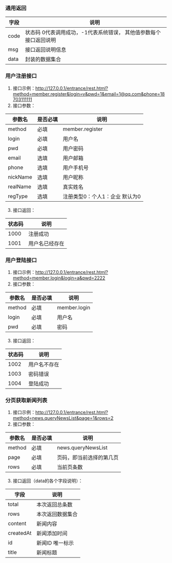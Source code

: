 ### 通用返回

| 字段 | 说明                                                              |
| ---- | ----------------------------------------------------------------- |
| code | 状态码 0代表调用成功，-1代表系统错误， 其他值参数每个接口返回说明 |
| msg  | 接口返回说明信息                                                  |
| data | 封装的数据集合                                                    |


### 用户注册接口

 1. 接口示例：http://127.0.0.1/entrance/rest.html?method=member.register&login=v&pwd=1&email=1@qq.com&phone=18703111111
 2. 接口参数：
 
| 参数名   | 是否必填 | 说明                           |
| -------- | -------- | ------------------------------ |
|method|必填|member.register|
| login    | 必填     | 用户名                         |
| pwd      | 必填     | 用户密码                       |
| email    | 选填     | 用户邮箱                       |
| phone    | 选填     | 用户手机号                     |
| nickName | 选填     | 用户昵称                       |
| realName | 选填     | 真实姓名                       |
| regType  | 选填     | 注册类型0：个人1：企业 默认为0 |
 3. 接口返回：

| 状态码 | 说明           |
| ------ | -------------- |
| 1000   | 注册成功       |
| 1001   | 用户名已经存在 |

### 用户登陆接口

 1. 接口示例：http://127.0.0.1/entrance/rest.html?method=member.login&login=a&pwd=2222
 2. 接口参数：

| 参数名 | 是否必填 | 说明   |
| ------ | -------- | ------ |
|method|必填|member.login|
| login  | 必填     | 用户名 |
| pwd    | 必填     | 密码   |

 3. 接口返回：
 

| 状态码 | 说明         |
| ------ | ------------ |
| 1002   | 用户名不存在 |
| 1003   | 密码错误     |
| 1004   | 登陆成功     |

### 分页获取新闻列表

 1. 接口示例：http://127.0.0.1/entrance/rest.html?method=news.queryNewsList&page=1&rows=2
 2. 接口参数：
 

| 参数名 | 是否必填 | 说明                     |
| ------ | -------- | ------------------------ |
| method | 必填     | news.queryNewsList       |
| page   | 必填     | 页码，即当前选择的第几页 |
| rows   | 必填     | 当前页条数               |

 3. 接口返回（data的各个字段说明）：

| 字段      | 说明             |
| --------- | ---------------- |
| total     | 本次返回总条数   |
| rows      | 本次返回数据集合 |
| content   | 新闻内容         |
| createdAt | 新闻添加时间     |
| id        | 新闻ID 唯一标示  |
| title     | 新闻标题         |
